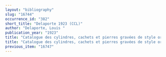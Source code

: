 ```yaml
---
layout: "bibliography"
slug: "16744"
occurrence_id: "382"
short_title: "Delaporte 1923 (CCL)"
author: "Delaporte, Louis "
publication_year: "1923"
title: "Catalogue des cylindres, cachets et pierres gravées de style oriental. 2. Acquisitions"
title: "Catalogue des cylindres, cachets et pierres gravées de style oriental. 2. Acquisitions"
previous_item: "16747"
---
```

